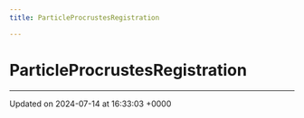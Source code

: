 ```yaml
---
title: ParticleProcrustesRegistration

---
```


# ParticleProcrustesRegistration





-------------------------------

Updated on 2024-07-14 at 16:33:03 +0000